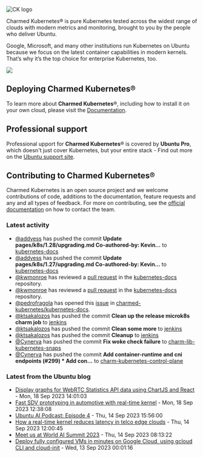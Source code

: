 ![CK logo](https://assets.ubuntu.com/v1/451d4cf4-Charmed+Kubernetes_RGB_onWhite_2022.svg)

Charmed Kubernetes® is pure Kubernetes tested across the widest range of clouds with modern metrics and monitoring, brought to you by the people who deliver Ubuntu.

Google, Microsoft, and many other institutions run Kubernetes on Ubuntu because we focus on the latest container capabilities in modern kernels. That’s why it’s the top choice for enterprise Kubernetes, too.

![](https://assets.ubuntu.com/v1/843c77b6-juju-at-a-glace.svg)

## Deploying Charmed Kubernetes®

To learn more about **Charmed Kubernetes**®, including how to install it on your own cloud, please visit the [Documentation][docs].

## Professional support

Professional upport for **Charmed Kubernetes**® is covered by **Ubuntu Pro**, which doesn't just cover Kubernetes, but your entire stack - Find out more on the [Ubuntu support site](https://ubuntu.com/support).

## Contributing to Charmed Kubernetes®

Charmed Kubernetes is an open source project and we welcome contributions of code, additions to the documentation, feature requests and any and all types of feedback. For more on contributing, see the [official documentation][get-in-touch] on how to contact the team.

<!-- LINKS -->
[docs]: https://ubuntu.com/kubernetes/docs
[get-in-touch]: https://ubuntu.com/kubernetes/docs/get-in-touch

### Latest activity

<!-- activity starts -->
 - [@addyess](https://github.com/addyess) has pushed the commit **Update pages/k8s/1.28/upgrading.md  Co-authored-by: Kevin...** to [kubernetes-docs](https://github.com/charmed-kubernetes/kubernetes-docs)
 - [@addyess](https://github.com/addyess) has pushed the commit **Update pages/k8s/1.27/upgrading.md  Co-authored-by: Kevin...** to [kubernetes-docs](https://github.com/charmed-kubernetes/kubernetes-docs)
 - [@kwmonroe](https://github.com/kwmonroe) has reviewed a [pull request](https://github.com/charmed-kubernetes/kubernetes-docs/pull/797) in the [kubernetes-docs](https://github.com/charmed-kubernetes/kubernetes-docs) repository.
 - [@kwmonroe](https://github.com/kwmonroe) has reviewed a [pull request](https://github.com/charmed-kubernetes/kubernetes-docs/pull/797) in the [kubernetes-docs](https://github.com/charmed-kubernetes/kubernetes-docs) repository.
 - [@pedrofragola](https://github.com/pedrofragola) has opened this [issue](https://github.com/charmed-kubernetes/kubernetes-docs/issues/796) in [charmed-kubernetes/kubernetes-docs](https://api.github.com/repos/charmed-kubernetes/kubernetes-docs).
 - [@ktsakalozos](https://github.com/ktsakalozos) has pushed the commit **Clean up the release microk8s charm job** to [jenkins](https://github.com/charmed-kubernetes/jenkins)
 - [@ktsakalozos](https://github.com/ktsakalozos) has pushed the commit **Clean some more** to [jenkins](https://github.com/charmed-kubernetes/jenkins)
 - [@ktsakalozos](https://github.com/ktsakalozos) has pushed the commit **Cleanup** to [jenkins](https://github.com/charmed-kubernetes/jenkins)
 - [@Cynerva](https://github.com/Cynerva) has pushed the commit **Fix woke check failure** to [charm-lib-kubernetes-snaps](https://github.com/charmed-kubernetes/charm-lib-kubernetes-snaps)
 - [@Cynerva](https://github.com/Cynerva) has pushed the commit **Add container-runtime and cni endpoints (#299)  * Add con...** to [charm-kubernetes-control-plane](https://github.com/charmed-kubernetes/charm-kubernetes-control-plane)
<!-- activity ends -->

<!-- roadmap starts -->

<!-- roadmap ends -->

### Latest from the Ubuntu blog

<!-- blog starts -->
* [Display graphs for WebRTC Statistics API data using ChartJS and React](https://ubuntu.com//blog/display-graphs-for-webrtc-statistics-api-data-using-chartjs-and-react) - Mon, 18 Sep 2023 14:01:03 
* [Fast SDV prototyping in automotive with real-time kernel](https://ubuntu.com//blog/fast-sdv-prototyping-in-automotive-with-real-time-kernel) - Mon, 18 Sep 2023 12:38:08 
* [Ubuntu AI Podcast: Episode 4](https://ubuntu.com//blog/ubuntu-ai-podcast-episode-4) - Thu, 14 Sep 2023 15:56:00 
* [How a real-time kernel reduces latency in telco edge clouds](https://ubuntu.com//blog/how-a-real-time-kernel-reduces-latency-in-telco-edge-clouds) - Thu, 14 Sep 2023 12:00:45 
* [Meet us at World AI Summit 2023](https://ubuntu.com//blog/world-ai-summit-2023) - Thu, 14 Sep 2023 08:13:22 
* [Deploy fully configured VMs in minutes on Google Cloud, using gcloud CLI and cloud-init](https://ubuntu.com//blog/deploy-fully-configured-vms-in-minutes-on-google-cloud-using-gcloud-cli-and-cloud-init) - Wed, 13 Sep 2023 00:01:16 
<!-- blog ends -->
